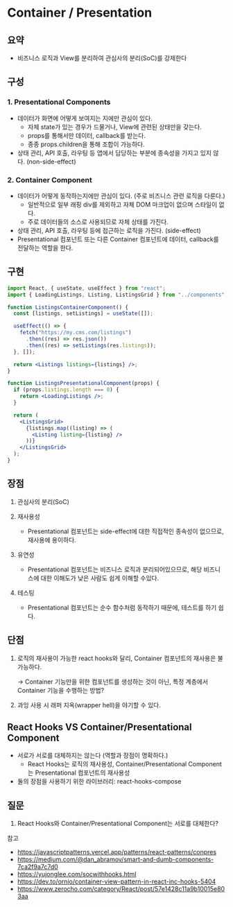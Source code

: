 # Container / Presentation

## 요약

- 비즈니스 로직과 View를 분리하여 관심사의 분리(SoC)를 강제한다

## 구성

### 1. Presentational Components

- 데이터가 화면에 어떻게 보여지는 지에만 관심이 있다.
  - 자체 state가 있는 경우가 드물거나, View에 관련된 상태만을 갖는다.
  - props를 통해서만 데이터, callback를 받는다.
  - 종종 props.children을 통해 조합이 가능하다.
- 상태 관리, API 호출, 라우팅 등 앱에서 담당하는 부분에 종속성을 가지고 있지 않다. (non-side-effect)

### 2. Container Component

- 데이터가 어떻게 동작하는지에만 관심이 있다. (주로 비즈니스 관련 로직을 다룬다.)
  - 일반적으로 일부 래핑 div를 제외하고 자체 DOM 마크업이 없으며 스타일이 없다.
  - 주로 데이터들의 소스로 사용되므로 자체 상태를 가진다.
- 상태 관리, API 호출, 라우팅 등에 접근하는 로직을 가진다. (side-effect)
- Presentational 컴포넌트 또는 다른 Container 컴포넌트에 데이터, callback를 전달하는 역할을 한다.

## 구현

```jsx
import React, { useState, useEffect } from "react";
import { LoadingListings, Listing, ListingsGrid } from "../components";

function ListingsContainerComponent() {
  const [listings, setListings] = useState([]);

  useEffect(() => {
    fetch("https://my.cms.com/listings")
      .then((res) => res.json())
      .then((res) => setListings(res.listings));
  }, []);

  return <Listings listings={listings} />;
}

function ListingsPresentationalComponent(props) {
  if (props.listings.length === 0) {
    return <LoadingListings />;
  }

  return (
    <ListingsGrid>
      {listings.map((listing) => (
        <Listing listing={listing} />
      ))}
    </ListingsGrid>
  );
}
```

## 장점

1. 관심사의 분리(SoC)
2. 재사용성

   - Presentational 컴포넌트는 side-effect에 대한 직접적인 종속성이 없으므로, 재사용에 용이하다.

3. 유연성

   - Presentational 컴포넌트는 비즈니스 로직과 분리되어있으므로, 해당 비즈니스에 대한 이해도가 낮은 사람도 쉽게 이해할 수있다.

4. 테스팅
   - Presentational 컴포넌트는 순수 함수처럼 동작하기 때문에, 테스트를 하기 쉽다.

## 단점

1. 로직의 재사용이 가능한 react hooks와 달리, Container 컴포넌트의 재사용은 불가능하다.

   -> Container 기능만을 위한 컴포넌트를 생성하는 것이 아닌, 특정 계층에서 Container 기능을 수행하는 방법?

2. 과잉 사용 시 래퍼 지옥(wrapper hell)을 야기할 수 있다.

## React Hooks VS Container/Presentational Component

- 서로가 서로를 대체하지는 않는다 (역할과 장점이 명확하다.)
  - React Hooks는 로직의 재사용성, Container/Presentational Component는 Presentational 컴포넌트의 재사용성
- 둘의 장점을 사용하기 위한 라이브러리: react-hooks-compose

## 질문

1.  React Hooks와 Container/Presentational Component는 서로를 대체한다?

참고

- https://javascriptpatterns.vercel.app/patterns/react-patterns/conpres
- https://medium.com/@dan_abramov/smart-and-dumb-components-7ca2f9a7c7d0
- https://yujonglee.com/socwithhooks.html
- https://dev.to/ornio/container-view-pattern-in-react-inc-hooks-5404
- https://www.zerocho.com/category/React/post/57e1428c11a9b10015e803aa
